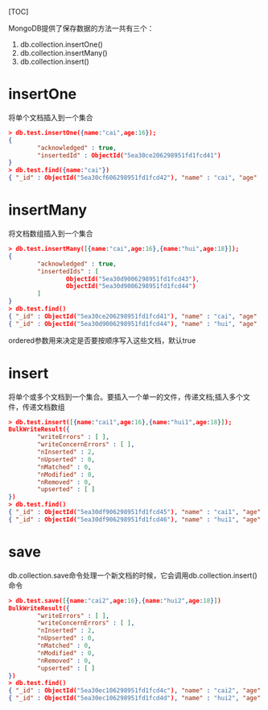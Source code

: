 [TOC]

MongoDB提供了保存数据的方法一共有三个：
1. db.collection.insertOne()
2. db.collection.insertMany()
3. db.collection.insert()

# insertOne
将单个文档插入到一个集合
```json
> db.test.insertOne({name:"cai",age:16});
{
        "acknowledged" : true,
        "insertedId" : ObjectId("5ea30ce206298951fd1fcd41")
}
> db.test.find({name:"cai"})
{ "_id" : ObjectId("5ea30cf606298951fd1fcd42"), "name" : "cai", "age" : 16 }
```
# insertMany
将文档数组插入到一个集合
```json
> db.test.insertMany([{name:"cai",age:16},{name:"hui",age:18}]);
{
        "acknowledged" : true,
        "insertedIds" : [
                ObjectId("5ea30d9006298951fd1fcd43"),
                ObjectId("5ea30d9006298951fd1fcd44")
        ]
}
> db.test.find()
{ "_id" : ObjectId("5ea30ce206298951fd1fcd41"), "name" : "cai", "age" : 16 }
{ "_id" : ObjectId("5ea30d9006298951fd1fcd44"), "name" : "hui", "age" : 18 }
```
ordered参数用来决定是否要按顺序写入这些文档，默认true
# insert
将单个或多个文档到一个集合。要插入一个单一的文件，传递文档;插入多个文件，传递文档数组
```json
> db.test.insert([{name:"cai1",age:16},{name:"hui1",age:18}]);
BulkWriteResult({
        "writeErrors" : [ ],
        "writeConcernErrors" : [ ],
        "nInserted" : 2,
        "nUpserted" : 0,
        "nMatched" : 0,
        "nModified" : 0,
        "nRemoved" : 0,
        "upserted" : [ ]
})
> db.test.find()
{ "_id" : ObjectId("5ea30df906298951fd1fcd45"), "name" : "cai1", "age" : 16 }
{ "_id" : ObjectId("5ea30df906298951fd1fcd46"), "name" : "hui1", "age" : 18 }
```
# save
db.collection.save命令处理一个新文档的时候，它会调用db.collection.insert()命令
```json
> db.test.save([{name:"cai2",age:16},{name:"hui2",age:18}])
BulkWriteResult({
        "writeErrors" : [ ],
        "writeConcernErrors" : [ ],
        "nInserted" : 2,
        "nUpserted" : 0,
        "nMatched" : 0,
        "nModified" : 0,
        "nRemoved" : 0,
        "upserted" : [ ]
})
> db.test.find()
{ "_id" : ObjectId("5ea30ec106298951fd1fcd4c"), "name" : "cai2", "age" : 16 }
{ "_id" : ObjectId("5ea30ec106298951fd1fcd4d"), "name" : "hui2", "age" : 18 }
```